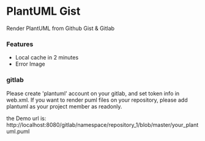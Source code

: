 PlantUML Gist
======================================
Render PlantUML from Github Gist & Gitlab

### Features

* Local cache in 2 minutes
* Error Image

### gitlab

Please create 'plantuml' account on your gitlab, and set token info in web.xml. 
If you want to render puml files on your repository, please add plantuml as your project member as readonly.

the Demo url is: 
http://localhost:8080/gitlab/namespace/repository_1/blob/master/your_plantuml.puml
